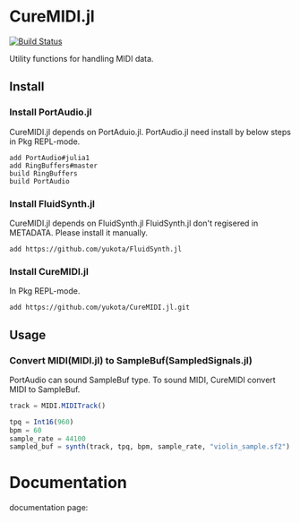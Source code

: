 # CureMIDI.jl
[![Build Status](https://travis-ci.com/yukota/CureMIDI.jl.svg?branch=master)](https://travis-ci.com/yukota/CureMIDI.jl)

Utility functions for handling MIDI data.

## Install
### Install PortAudio.jl
CureMIDI.jl depends on PortAduio.jl.
PortAudio.jl need install by below steps in Pkg REPL-mode.
```
add PortAudio#julia1
add RingBuffers#master
build RingBuffers
build PortAudio
```

### Install FluidSynth.jl
CureMIDI.jl depends on FluidSynth.jl
FluidSynth.jl don't regisered in METADATA.
Please install it manually.
```
add https://github.com/yukota/FluidSynth.jl
```

### Install CureMIDI.jl
In Pkg REPL-mode.
```
add https://github.com/yukota/CureMIDI.jl.git
```

## Usage
### Convert MIDI(MIDI.jl) to SampleBuf(SampledSignals.jl)
PortAudio can sound SampleBuf type.
To sound MIDI, CureMIDI convert MIDI to SampleBuf.
```julia
track = MIDI.MIDITrack()

tpq = Int16(960)
bpm = 60
sample_rate = 44100
sampled_buf = synth(track, tpq, bpm, sample_rate, "violin_sample.sf2")
```

# Documentation
documentation page: 